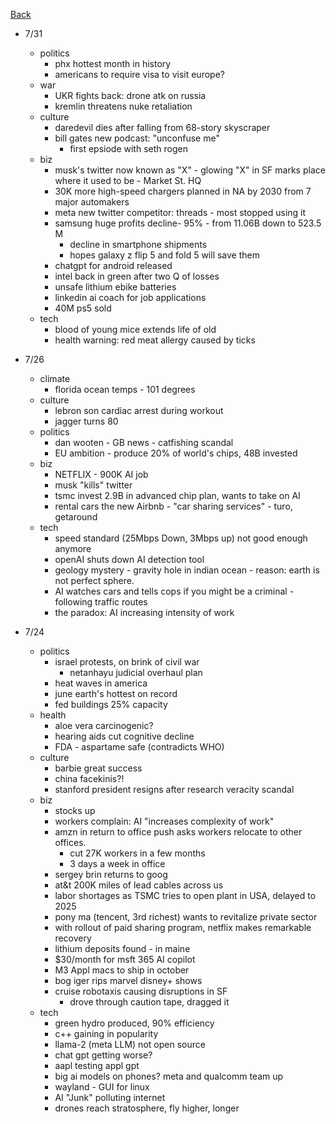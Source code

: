 [Back](./index.md)

- 7/31
  - politics
    - phx hottest month in history
    - americans to require visa to visit europe?
  - war
    - UKR fights back: drone atk on russia
    - kremlin threatens nuke retaliation
  - culture
    - daredevil dies after falling from 68-story skyscraper
    - bill gates new podcast: "unconfuse me"
      - first epsiode with seth rogen
  - biz
    - musk's twitter now known as "X" - glowing "X" in SF marks place where it used to be - Market St. HQ
    - 30K more high-speed chargers planned in NA by 2030 from 7 major automakers
    - meta new twitter competitor: threads - most stopped using it
    - samsung huge profits decline- 95% - from 11.06B down to 523.5 M
      - decline in smartphone shipments
      - hopes galaxy z flip 5 and fold 5 will save them
    - chatgpt for android released
    - intel back in green after two Q of losses
    - unsafe lithium ebike batteries
    - linkedin ai coach for job applications
    - 40M ps5 sold
  - tech
    - blood of young mice extends life of old
    - health warning: red meat allergy caused by ticks

- 7/26
  - climate
    - florida ocean temps - 101 degrees
  - culture
    - lebron son cardiac arrest during workout
    - jagger turns 80
  - politics
    - dan wooten - GB news - catfishing scandal
    - EU ambition - produce 20% of world's chips, 48B invested
  - biz
    - NETFLIX - 900K AI job
    - musk "kills" twitter
    - tsmc invest 2.9B in advanced chip plan, wants to take on AI
    - rental cars the new Airbnb - "car sharing services" - turo, getaround
  - tech
    - speed standard (25Mbps Down, 3Mbps up) not good enough anymore
    - openAI shuts down AI detection tool
    - geology mystery - gravity hole in indian ocean - reason: earth is not perfect sphere.
    - AI watches cars and tells cops if you might be a criminal - following traffic routes
    - the paradox: AI increasing intensity of work

- 7/24
  - politics
    - israel protests, on brink of civil war
      - netanhayu judicial overhaul plan
    - heat waves in america
    - june earth's hottest on record
    - fed buildings 25% capacity
  - health
    - aloe vera carcinogenic?
    - hearing aids cut cognitive decline
    - FDA - aspartame safe (contradicts WHO)
  - culture
    - barbie great success
    - china facekinis?!
    - stanford president resigns after research veracity scandal
  - biz
    - stocks up
    - workers complain: AI "increases complexity of work"
    - amzn in return to office push asks workers relocate to other offices.
      - cut 27K workers in a few months
      - 3 days a week in office
    - sergey brin returns to goog
    - at&t 200K miles of lead cables across us
    - labor shortages as TSMC tries to open plant in USA, delayed to 2025
    - pony ma (tencent, 3rd richest) wants to revitalize private sector
    - with rollout of paid sharing program, netflix makes remarkable recovery
    - lithium deposits found - in maine
    - $30/month for msft 365 AI copilot
    - M3 Appl macs to ship in october
    - bog iger rips marvel disney+ shows
    - cruise robotaxis causing disruptions in SF
      - drove through caution tape, dragged it
  - tech
    - green hydro produced, 90% efficiency
    - c++ gaining in popularity
    - llama-2 (meta LLM) not open source
    - chat gpt getting worse?
    - aapl testing appl gpt
    - big ai models on phones?  meta and qualcomm team up
    - wayland - GUI for linux
    - AI "Junk" polluting internet
    - drones reach stratosphere, fly higher, longer

